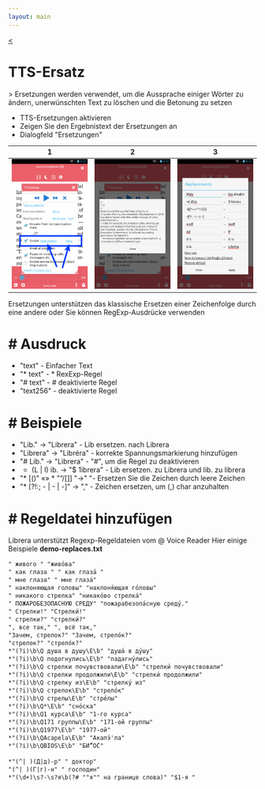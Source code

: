 ```yaml
---
layout: main
---
```

[<](/wiki/faq)

# TTS-Ersatz

&gt; Ersetzungen werden verwendet, um die Aussprache einiger Wörter zu ändern, unerwünschten Text zu löschen und die Betonung zu setzen

* TTS-Ersetzungen aktivieren
* Zeigen Sie den Ergebnistext der Ersetzungen an
* Dialogfeld &quot;Ersetzungen&quot;

|1|2|3|
|-|-|-|
|![](1.png)|![](2.png)|![](3.png)|


Ersetzungen unterstützen das klassische Ersetzen einer Zeichenfolge durch eine andere oder Sie können RegExp-Ausdrücke verwenden

# # Ausdruck

* &quot;text&quot; - Einfacher Text
* &quot;* text&quot; - * RexExp-Regel
* &quot;# text&quot; - # deaktivierte Regel
* &quot;text256&quot; - deaktivierte Regel

# # Beispiele

* &quot;Lib.&quot; -&gt; &quot;Librera&quot; - Lib ersetzen. nach Librera
* &quot;Librera&quot; -&gt; &quot;Libréra&quot; - korrekte Spannungsmarkierung hinzufügen
* &quot;# Lib.&quot; -&gt; &quot;Librera&quot; - &quot;#&quot;, um die Regel zu deaktivieren
* * (L | l) ib. -&gt; &quot;$ 1ibrera&quot; - Lib ersetzen. zu Librera und lib. zu librera
* &quot;* [()&quot; «» * ”“/[]] &quot;-&gt;&quot; &quot;- Ersetzen Sie die Zeichen durch leere Zeichen
* &quot;* [?!:; - | - | -]&quot; -&gt; &quot;,&quot; - Zeichen ersetzen, um (,) char anzuhalten

# # Regeldatei hinzufügen

Librera unterstützt Regexp-Regeldateien vom @ Voice Reader
Hier einige Beispiele **demo-replaces.txt**

```
" живого " "живо́ва"
" как глаза " " как глаза́ "
" мне глаза" " мне глаза́"
" наклоняющая головы" "наклоня́ющая го́ловы"
" никакого стрелка" "никако́во стрелка́"
" ПОЖАРОБЕЗОПАСНУЮ СРЕДУ" "пожарабезопа́сную среду́."
" Стрелки!" "Стрелки́!"
" стрелки?" "стрелки́?"
", все так," ", всё так,"
"Зачем, стрелок?" "Зачем, стрело́к?"
"стрелок?" "стрело́к?"
*"(?i)\b\Q душа в душу\E\b" "душа́ в ду́шу"
*"(?i)\b\Q подогнулись\E\b" "падагну́лись"
*"(?i)\b\Q стрелки почувствовали\E\b" "стрелки́ почувствовали"
*"(?i)\b\Q стрелки продолжили\E\b" "стрелки́ продолжили"
*"(?i)\b\Q стрелку из\E\b" "стрелку́ из"
*"(?i)\b\Q стрелок\E\b" "стрело́к"
*"(?i)\b\Q стрелы\E\b" "стре́лы"
*"(?i)\b\Q*\E\b" "сно́ска"
*"(?i)\b\Q1 курса\E\b" "1-го курса"
*"(?i)\b\Q171 группы\E\b" "171-ой группы"
*"(?i)\b\Q1977\E\b" "1977-ой"
*"(?i)\b\QAcapela\E\b" "Акапэ́'ла"
*"(?i)\b\QBIOS\E\b" "БИ́“О́С"

*"(^| )(Д|д)-р" " доктор"
"(^| )(Г|г)-н" " господин"
*"(\d+)\s?-\s?я\b(?# ""я"" на границе слова)" "$1-я "

```


   
